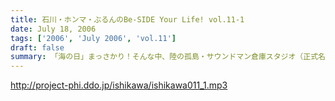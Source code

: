```yaml
---
title: 石川・ホンマ・ぶるんのBe-SIDE Your Life! vol.11-1
date: July 18, 2006
tags: ['2006', 'July 2006', 'vol.11']
draft: false
summary: 「海の日」まっさかり！そんな中、陸の孤島・サウンドマン倉庫スタジオ（正式名称：マンゴースタジオ）からお送りする、しこたま生ぬるいプログラム・ビーサイ。今週も男達の汗を感じる魂の放送をお届け。そんな、面々ですがそれなりにレジャー活動は送っておるようですよ。あっ！そしてそして「アゲアゲＴシャツプロジェクト」の詳細がやっとこそさ本編でも登場！！聴きのがせないっすよ！！NAMAE
---
```


http://project-phi.ddo.jp/ishikawa/ishikawa011_1.mp3
